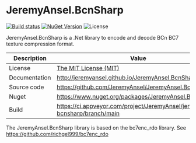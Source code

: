 # JeremyAnsel.BcnSharp

[![Build status](https://ci.appveyor.com/api/projects/status/ycubxjdfryf40rwl/branch/main?svg=true)](https://ci.appveyor.com/project/JeremyAnsel/jeremyansel-bcnsharp/branch/main)
[![NuGet Version](https://buildstats.info/nuget/JeremyAnsel.BcnSharp)](https://www.nuget.org/packages/JeremyAnsel.BcnSharp)
![License](https://img.shields.io/github/license/JeremyAnsel/JeremyAnsel.BcnSharp)

JeremyAnsel.BcnSharp is a .Net library to encode and decode BCn BC7 texture compression format.

Description     | Value
----------------|----------------
License         | [The MIT License (MIT)](https://github.com/JeremyAnsel/JeremyAnsel.BcnSharp/blob/main/LICENSE.txt)
Documentation   | http://jeremyansel.github.io/JeremyAnsel.BcnSharp
Source code     | https://github.com/JeremyAnsel/JeremyAnsel.BcnSharp
Nuget           | https://www.nuget.org/packages/JeremyAnsel.BcnSharp
Build           | https://ci.appveyor.com/project/JeremyAnsel/jeremyansel-bcnsharp/branch/main

The JeremyAnsel.BcnSharp library is based on the bc7enc_rdo library.
See https://github.com/richgel999/bc7enc_rdo

